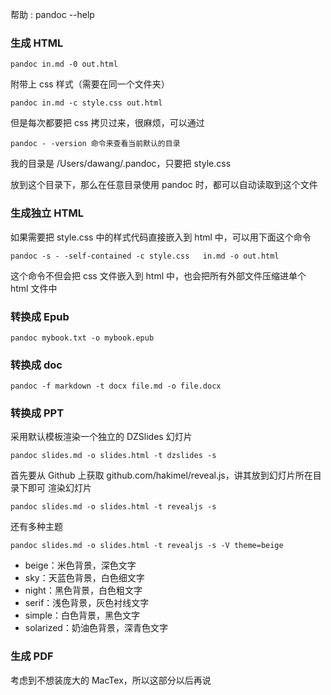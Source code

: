 帮助 : pandoc --help

### 生成 HTML

    pandoc in.md -0 out.html

附带上 css 样式（需要在同一个文件夹）

    pandoc in.md -c style.css out.html

但是每次都要把 css 拷贝过来，很麻烦，可以通过

    pandoc - -version 命令来查看当前默认的目录

我的目录是 /Users/dawang/.pandoc，只要把 style.css

放到这个目录下，那么在任意目录使用 pandoc 时，都可以自动读取到这个文件

### 生成独立 HTML

如果需要把 style.css 中的样式代码直接嵌入到 html 中，可以用下面这个命令

    pandoc -s - -self-contained -c style.css   in.md -o out.html

这个命令不但会把 css 文件嵌入到 html 中，也会把所有外部文件压缩进单个 html 文件中

### 转换成 Epub

    pandoc mybook.txt -o mybook.epub

### 转换成 doc

    pandoc -f markdown -t docx file.md -o file.docx

### 转换成 PPT

采用默认模板渲染一个独立的 DZSlides 幻灯片

    pandoc slides.md -o slides.html -t dzslides -s

首先要从 Github 上获取 github.com/hakimel/reveal.js，讲其放到幻灯片所在目录下即可
渲染幻灯片

    pandoc slides.md -o slides.html -t revealjs -s

还有多种主题

    pandoc slides.md -o slides.html -t revealjs -s -V theme=beige

+ beige：米色背景，深色文字
+ sky：天蓝色背景，白色细文字
+ night：黑色背景，白色粗文字
+ serif：浅色背景，灰色衬线文字
+ simple：白色背景，黑色文字
+ solarized：奶油色背景，深青色文字

### 生成 PDF

考虑到不想装庞大的 MacTex，所以这部分以后再说

